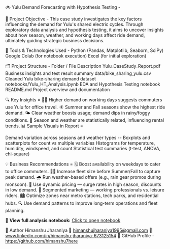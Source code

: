 🚲 Yulu Demand Forecasting with Hypothesis Testing -

📌 Project Objective -
This case study investigates the key factors influencing the demand for Yulu's shared electric cycles. Through exploratory data analysis and hypothesis testing, it aims to uncover insights about how season, weather, and working days affect ride demand, ultimately guiding strategic business decisions.

🧰 Tools & Technologies Used -
Python (Pandas, Matplotlib, Seaborn, SciPy)
Google Colab (for notebook execution)
Excel (for initial exploration)

🗂️ Project Structure -
Folder / File	Description
Yulu_CaseStudy_Report.pdf	Business insights and test result summary
data/bike_sharing_yulu.csv	Cleaned Yulu bike-sharing demand dataset
notebooks/Yulu_HT_Analysis.ipynb	EDA and Hypothesis Testing notebook
README.md	Project overview and documentation

🔍 Key Insights = 
🧑‍💼 Higher demand on working days suggests commuters use Yulu for office travel.
☀️ Summer and Fall seasons show the highest ride demand.
🌤️ Clear weather boosts usage; demand dips in rainy/foggy conditions.
🔄 Season and weather are statistically related, influencing rental trends.
📊 Sample Visuals in Report = 

Demand variation across seasons and weather types -- 
Boxplots and scatterplots for count vs multiple variables
Histograms for temperature, humidity, windspeed, and count
Statistical test summaries (t-test, ANOVA, chi-square)

💡 Business Recommendations = 
🗓️ Boost availability on weekdays to cater to office commuters.
🚴‍♂️ Increase fleet size before Summer/Fall to capture peak demand.
🌧️ Run weather-based offers (e.g., rain gear promos during monsoon).
💸 Use dynamic pricing — surge rates in high season, discounts in low demand.
🎯 Segmented marketing — working professionals vs. leisure riders.
🏙️ Optimize zones near metro stations, tech parks, and residential hubs.
🔍 Use demand patterns to improve long-term operations and fleet planning.

📘 **View full analysis notebook:** [Click to open notebook](./Yulu_Demand_HT.ipynb)

👤 Author
Himanshu Jharaniya
📧 himanshujharaniya1995@gmail.com
🔗 www.linkedin.com/in/himanshu-jharaniya-673125154
📂 GitHub Profile - https://github.com/himanshu7here

